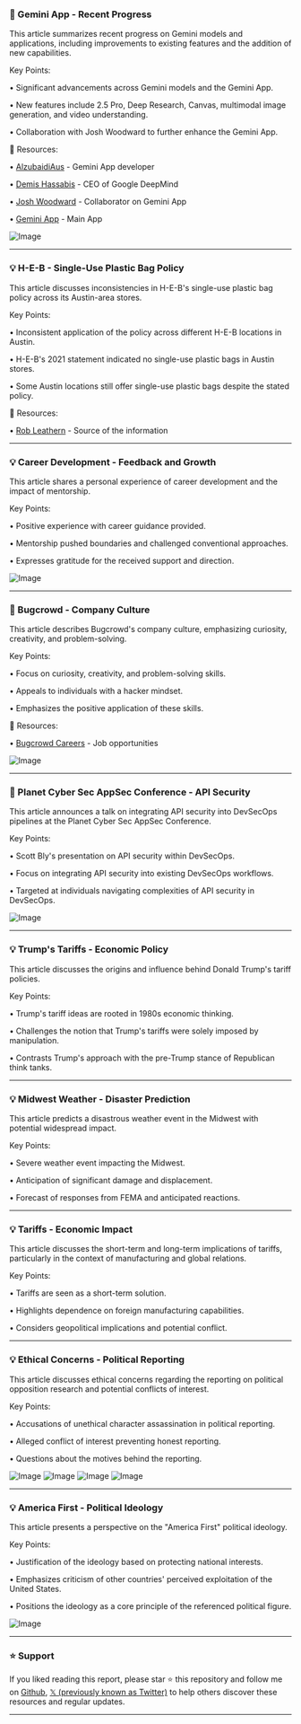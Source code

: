 ### 🚀 Gemini App - Recent Progress

This article summarizes recent progress on Gemini models and applications, including improvements to existing features and the addition of new capabilities.

Key Points:

• Significant advancements across Gemini models and the Gemini App.


•  New features include 2.5 Pro, Deep Research, Canvas, multimodal image generation, and video understanding.


• Collaboration with Josh Woodward to further enhance the Gemini App.


🔗 Resources:

• [AlzubaidiAus](https://x.com/AlzubaidiAus) - Gemini App developer


• [Demis Hassabis](https://x.com/demishassabis) - CEO of Google DeepMind


• [Josh Woodward](https://x.com/joshwoodward) - Collaborator on Gemini App


• [Gemini App](https://x.com/GeminiApp) -  Main App


![Image](https://pbs.twimg.com/media/Gnir_ucXsAAhXDf?format=jpg&name=small)


---
### 💡 H-E-B - Single-Use Plastic Bag Policy

This article discusses inconsistencies in H-E-B's single-use plastic bag policy across its Austin-area stores.

Key Points:

• Inconsistent application of the policy across different H-E-B locations in Austin.


• H-E-B's 2021 statement indicated no single-use plastic bags in Austin stores.


• Some Austin locations still offer single-use plastic bags despite the stated policy.



🔗 Resources:

• [Rob Leathern](https://x.com/robleathern) - Source of the information



---
### 💡 Career Development - Feedback and Growth

This article shares a personal experience of career development and the impact of mentorship.

Key Points:

•  Positive experience with career guidance provided.


•  Mentorship pushed boundaries and challenged conventional approaches.


•  Expresses gratitude for the received support and direction.


![Image](https://pbs.twimg.com/media/GnpQYTea8AEkXV6?format=jpg&name=small)


---
### 🤖 Bugcrowd - Company Culture

This article describes Bugcrowd's company culture, emphasizing curiosity, creativity, and problem-solving.

Key Points:

•  Focus on curiosity, creativity, and problem-solving skills.


•  Appeals to individuals with a hacker mindset.


•  Emphasizes the positive application of these skills.


🔗 Resources:

• [Bugcrowd Careers](https://bugcrowd.com/about/careers/) -  Job opportunities


![Image](https://pbs.twimg.com/media/GnpZr-vXsAAypTg.jpg)

---
### 🚀 Planet Cyber Sec AppSec Conference - API Security

This article announces a talk on integrating API security into DevSecOps pipelines at the Planet Cyber Sec AppSec Conference.

Key Points:

•  Scott Bly's presentation on API security within DevSecOps.


•  Focus on integrating API security into existing DevSecOps workflows.


•  Targeted at individuals navigating complexities of API security in DevSecOps.



![Image](https://pbs.twimg.com/media/GnpZhF8a0AA8X2_?format=jpg&name=small)

---
### 💡 Trump's Tariffs - Economic Policy

This article discusses the origins and influence behind Donald Trump's tariff policies.

Key Points:

•  Trump's tariff ideas are rooted in 1980s economic thinking.


•  Challenges the notion that Trump's tariffs were solely imposed by manipulation.


•  Contrasts Trump's approach with the pre-Trump stance of Republican think tanks.


---
### 💡 Midwest Weather - Disaster Prediction

This article predicts a disastrous weather event in the Midwest with potential widespread impact.

Key Points:

•  Severe weather event impacting the Midwest.


•  Anticipation of significant damage and displacement.


•  Forecast of responses from FEMA and anticipated reactions.



---
### 💡 Tariffs - Economic Impact

This article discusses the short-term and long-term implications of tariffs, particularly in the context of manufacturing and global relations.


Key Points:

•  Tariffs are seen as a short-term solution.


•  Highlights dependence on foreign manufacturing capabilities.


•  Considers geopolitical implications and potential conflict.


---
### 💡 Ethical Concerns - Political Reporting

This article discusses ethical concerns regarding the reporting on political opposition research and potential conflicts of interest.


Key Points:

•  Accusations of unethical character assassination in political reporting.


•  Alleged conflict of interest preventing honest reporting.


•  Questions about the motives behind the reporting.


![Image](https://pbs.twimg.com/media/GnoQXmkXUAAV3oF?format=jpg&name=small)
![Image](https://pbs.twimg.com/media/GnoQXm2WYAApQrD?format=jpg&name=small)
![Image](https://pbs.twimg.com/media/GnoQXmsW4AEzbP4?format=jpg&name=small)
![Image](https://pbs.twimg.com/media/GnoQXmvW4AA5BnQ?format=jpg&name=360x360)

---
### 💡 America First - Political Ideology

This article presents a perspective on the "America First" political ideology.

Key Points:

•  Justification of the ideology based on protecting national interests.


•  Emphasizes criticism of other countries' perceived exploitation of the United States.


•  Positions the ideology as a core principle of the referenced political figure.


![Image](https://pbs.twimg.com/ext_tw_video_thumb/1907884491831402496/pu/img/gM-bhzFBiTUzs4Os.jpg)


---

### ⭐️ Support

If you liked reading this report, please star ⭐️ this repository and follow me on [Github](https://github.com/Drix10), [𝕏 (previously known as Twitter)](https://x.com/DRIX_10_) to help others discover these resources and regular updates.

---